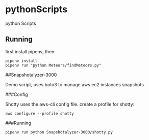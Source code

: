 # pythonScripts
python Scripts
## Running 
first install pipenv, then:

```
pipenv install
pipenv run "python Meteors/findMeteors.py"
```

##Snapshotalyzer-3000

Demo script, uses boto3 to manage aws ec2 instances snapshots

###Config

Shotty uses the aws-cli config file. create a profile for shotty:

`aws configure --profile shotty`

###Running

`pipenv run python Snapshotalyzer-3000/shotty.py`


